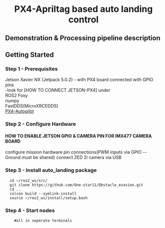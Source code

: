 <h1 align = "center"> PX4-Apriltag based auto landing control </h1>

## Demonstration & Processing pipeline description

<a href="https://youtube.com/shorts/I7M_TE6y5zg?feature=share"><p align="center">
    
</p></a>

## Getting Started

### Step 1 - Prerequisites
Jetson Xavier NX (Jetpack 5.0.2) - with PX4 board connected with GPIO pins   
-look for [HOW TO CONNECT JETSON-PX4] under  
ROS2 Foxy   
numpy  
FastDDS(MicroXRCEDDS)  
[PX4-Autopilot](https://github.com/PX4/PX4-Autopilot)


### Step 2 - Configure Hardware

#### HOW TO ENABLE JETSON GPIO & CAMERA PIN FOR IMX477 CAMERA BOARD
configure mission hardware pin connections(PWM inputs via GPIO -- Ground must be shared)
connect ZED 2i camera via USB

### Step 3 - Install auto_landing package
  ```
    cd ~/ros2_ws/src/
    git clone https://github.com/One-star11/Obstacle_evasion.git
    cd ..
    colcon build --symlink-install
    source ~/ros2_ws/install/setup.bash
  ```


### Step 4 - Start nodes
```
    #all in seperate terminals
```


